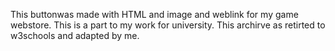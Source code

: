 This buttonwas made  with  HTML and image and weblink for my game webstore. This is a part to my work for  university. This archirve as retirted to w3schools and adapted by  me.
